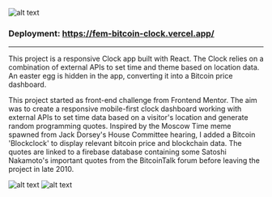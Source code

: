 ![alt text](https://pnguyen-portfolio.vercel.app/detail/desktop/image-clock-hero@2x.jpg)

### Deployment: https://fem-bitcoin-clock.vercel.app/ ###

----

This project is a responsive Clock app built with React. The Clock relies on a combination of external APIs to set time and theme based on location data. An easter egg is hidden in the app, converting it into a Bitcoin price dashboard.

This project started as front-end challenge from Frontend Mentor. The aim was to create a responsive mobile-first clock dashboard working with external APIs to set time data based on a visitor's location and generate random programming quotes. Inspired by the Moscow Time meme spawned from Jack Dorsey's House Committee hearing, I added a Bitcoin 'Blockclock' to display relevant bitcoin price and blockchain data. The quotes are linked to a firebase database containing some Satoshi Nakamoto's important quotes from the BitcoinTalk forum before leaving the project in late 2010.

![alt text](https://pnguyen-portfolio.vercel.app/detail/desktop/image-clock-preview-1@2x.jpg)
![alt text](https://pnguyen-portfolio.vercel.app/detail/desktop/image-clock-preview-2@2x.jpg)

